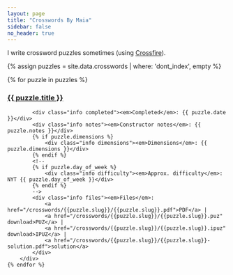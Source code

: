 ```yaml
---
layout: page
title: "Crosswords By Maia"
sidebar: false
no_header: true
---
```

<script src="/assets/javascripts/hide_puzzles.js"></script>
I write crossword puzzles sometimes (using <a href="http://beekeeperlabs.com/crossfire/" target="_blank">Crossfire</a>).

{% assign puzzles = site.data.crosswords | where: 'dont_index', empty %}

<div class="puzzle-container">
    {% for puzzle in puzzles %}
        <div class="puzzle">
            <h3 class="title">
                <a href="/crosswords/{{puzzle.slug}}.html">{{ puzzle.title }}</a>
            </h3>

            <div class="info completed"><em>Completed</em>: {{ puzzle.date }}</div>
            <div class="info notes"><em>Constructor notes</em>: {{ puzzle.notes }}</div>
            {% if puzzle.dimensions %}
                <div class="info dimensions"><em>Dimensions</em>: {{ puzzle.dimensions }}</div>
            {% endif %}
            <!--
            {% if puzzle.day_of_week %}
                <div class="info difficulty"><em>Approx. difficulty</em>: NYT {{ puzzle.day_of_week }}</div>
            {% endif %}
            -->
            <div class="info files"><em>Files</em>:
                <a href="/crosswords/{{puzzle.slug}}/{{puzzle.slug}}.pdf">PDF</a> |
                <a href="/crosswords/{{puzzle.slug}}/{{puzzle.slug}}.puz" download>PUZ</a> |
                <a href="/crosswords/{{puzzle.slug}}/{{puzzle.slug}}.ipuz" download>IPUZ</a> |
                <a href="/crosswords/{{puzzle.slug}}/{{puzzle.slug}}-solution.pdf">solution</a>
            </div>
        </div>
    {% endfor %}
</div>

<!-- to hide puzzles:
<div class="puzzle{% if puzzle.hide %} hidden{% endif %}">
 -->

